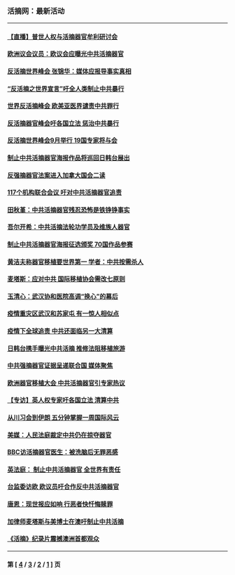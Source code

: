 ### 活摘网：最新活动
---
#### [【直播】普世人权与活摘器官牟利研讨会](../../pages/nf5883/n13425146.md?02220430) 
#### [欧洲议会议员：欧议会应曝光中共活摘器官](../../pages/nf5883/n13336571.md?02220430) 
#### [反活摘世界峰会 张锦华：媒体应报导事实真相](../../pages/nf5883/n13278502.md?02220430) 
#### [“反活摘之世界宣言”吁全人类制止中共暴行](../../pages/nf5883/n13259730.md?02220430) 
#### [世界反活摘峰会 欧美亚医界谴责中共罪行](../../pages/nf5883/n13253550.md?02220430) 
#### [反活摘器官峰会吁各国立法 惩治中共暴行](../../pages/nf5883/n13245052.md?02220430) 
#### [反活摘世界峰会9月举行 19国专家将与会](../../pages/nf5883/n13201492.md?02220430) 
#### [制止中共活摘器官海报作品将巡回日韩台展出](../../pages/nf5883/n13177791.md?02220430) 
#### [反强摘器官法案进入加拿大国会二读](../../pages/nf5883/n13033450.md?02220430) 
#### [117个机构联合会议 吁对中共活摘器官追责](../../pages/nf5883/n12775087.md?02220430) 
#### [田秋堇：中共活摘器官残忍恐怖是铁铮铮事实](../../pages/nf5883/n12702148.md?02220430) 
#### [吾尔开希：中共活摘法轮功学员及维族人器官](../../pages/nf5883/n12693197.md?02220430) 
#### [制止中共活摘器官海报征选颁奖 70国作品参赛](../../pages/nf5883/n12692050.md?02220430) 
#### [黄洁夫称器官移植要世界第一 学者：中共按需杀人](../../pages/nf5883/n12572329.md?02220430) 
#### [麦塔斯：应对中共 国际移植协会需改七原则](../../pages/nf5883/n12514711.md?02220430) 
#### [玉清心：武汉协和医院高调“换心”的幕后](../../pages/nf5883/n12298730.md?02220430) 
#### [疫情重灾区武汉和苏家屯 有一惊人相似点](../../pages/nf5883/n12150824.md?02220430) 
#### [疫情下全球追责 中共还面临另一大清算](../../pages/nf5883/n12070397.md?02220430) 
#### [日韩台携手曝光中共活摘 推修法阻移植旅游](../../pages/nf5883/n11712046.md?02220430) 
#### [中共强摘器官证据呈递联合国 媒体聚焦](../../pages/nf5883/n11546426.md?02220430) 
#### [欧洲器官移植大会 中共活摘器官引专家热议](../../pages/nf5883/n11539095.md?02220430) 
#### [【专访】英人权专家吁各国立法 清算中共](../../pages/nf5883/n11367315.md?02220430) 
#### [从川习会到伊朗 五分钟掌握一周国际风云](../../pages/nf5883/n11338520.md?02220430) 
#### [美媒：人民法庭裁定中共仍在掠夺器官](../../pages/nf5883/n11334897.md?02220430) 
#### [BBC访活摘器官医生：被洗脑后无罪恶感](../../pages/nf5883/n11335935.md?02220430) 
#### [英法庭： 制止中共活摘器官 全世界有责任](../../pages/nf5883/n11330691.md?02220430) 
#### [台监委访欧 欧议员吁合作反中共活摘器官](../../pages/nf5883/n11109190.md?02220430) 
#### [唐恩：现世报应如响 行恶者快忏悔赎罪](../../pages/nf5883/n11104016.md?02220430) 
#### [加律师麦塔斯与美博士在澳吁制止中共活摘](../../pages/nf5883/n10724764.md?02220430) 
#### [《活摘》纪录片震撼澳洲首都观众](../../pages/nf5883/n10722747.md?02220430) 

---
#### 第 [ [4](./4.md?02220430) / [3](./3.md?02220430) / [2](./2.md?02220430) / [1](./1.md?02220430) ] 页
